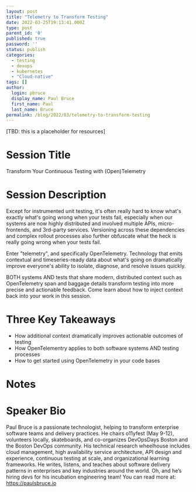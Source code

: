```yaml
---
layout: post
title: "Telemetry to Transform Testing"
date: 2022-03-25T19:13:41.000Z
type: post
parent_id: '0'
published: true
password: ''
status: publish
categories:
  - testing
  - devops
  - kubernetes
  - "Cloud-native"
tags: []
author:
  login: pbruce
  display_name: Paul Bruce
  first_name: Paul
  last_name: Bruce
permalink: /blog/2022/03/telemetry-to-transform-testing
---
```


[TBD: this is a placeholder for resources]

# Session Title

Transform Your Continuous Testing with (Open)Telemetry

# Session Description

Except for instrumented unit testing, it's often really hard to know what's exactly
 what's going wrong when your tests fail, especially when our systems
 are now highly distributed and involved multiple APIs, micro-frontends, and 3rd-party
 services. Versioning across these dependencies and complex rollout processes also
 further obfuscate what the heck is really going wrong when your tests fail.

Enter "telemetry", and specifically OpenTelemetry. Technology that emits contextual
 and timeseries-ready data about what's going on dramatically improve everyone's
 ability to isolate, diagnose, and resolve issues quickly.

BOTH systems AND tests that share modern, distributed context such as OpenTelemetry
 span and baggage details transform testing into more precise and actionable feedback.
Come learn about how to inject context back into your work in this session.

# Three Key Takeaways

* How additional context dramatically improves actionable outcomes of testing
* How OpenTelementry applies to both software systems AND testing processes
* How to get started using OpenTelemetry in your code bases

# Notes

# Speaker Bio

Paul Bruce is a passionate technologist, helping to transform enterprise software teams and delivery practices. He chairs o11yfest (May 9-12), volunteers locally, skateboards, and co-organizes DevOpsDays Boston and the Boston DevOps community. His technical research wheelhouse includes cloud management, high availability service architecture, API design and experience, continuous testing at scale, and organizational learning frameworks. He writes, listens, and teaches about software delivery patterns in enterprises and key industries around the world. Oh, and he’s hiring devs for his incubation engineering team! You can read more at: https://paulsbruce.io
